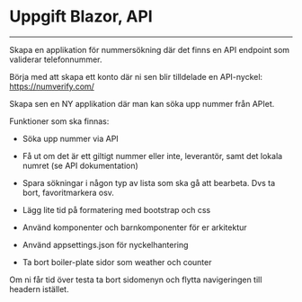 # Uppgift Blazor, API

_______________________________________________________________________

Skapa en applikation för nummersökning där det finns en API endpoint som validerar
telefonnummer.

Börja med att skapa ett konto där ni sen blir tilldelade en API-nyckel:
https://numverify.com/

Skapa sen en NY applikation där man kan söka upp nummer från APIet.

Funktioner som ska finnas:

-  Söka upp nummer via API

-  Få ut om det är ett giltigt nummer eller inte, leverantör, samt det lokala numret
(se API dokumentation)

-  Spara sökningar i någon typ av lista som ska gå att bearbeta. Dvs ta bort,
favoritmarkera osv.

-  Lägg lite tid på formatering med bootstrap och css

-  Använd komponenter och barnkomponenter för er arkitektur

-  Använd appsettings.json för nyckelhantering

-  Ta bort boiler-plate sidor som weather och counter


Om ni får tid över testa ta bort sidomenyn och flytta navigeringen till headern istället.
